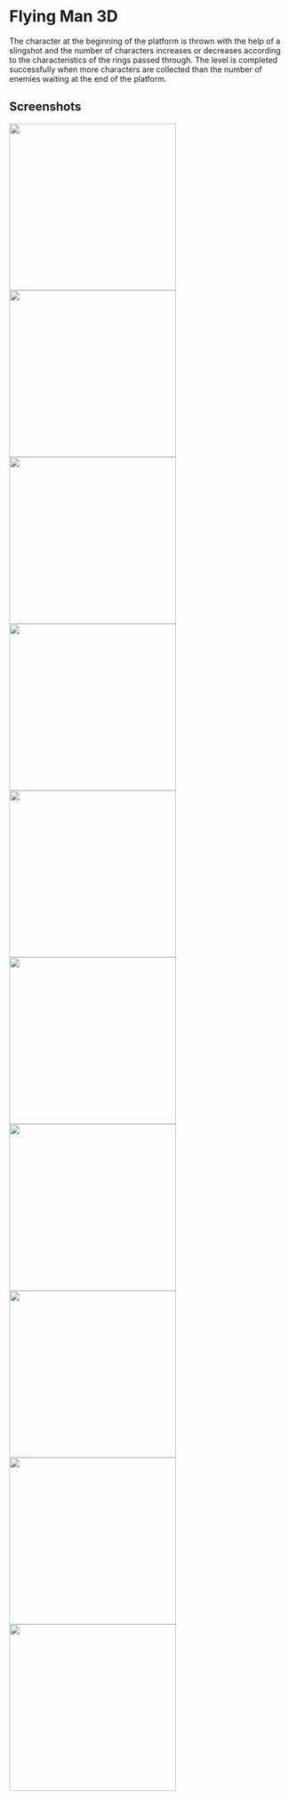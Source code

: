 # Flying Man 3D
The character at the beginning of the platform is thrown with the help of a slingshot and the number of characters increases or decreases according to the characteristics of the rings passed through. The level is completed successfully when more characters are collected than the number of enemies waiting at the end of the platform.
## Screenshots

<img src="https://user-images.githubusercontent.com/55920002/139055005-4716b951-57cb-4b1e-bd16-f252c8651ab7.jpg" width="300"/>
<img src="https://user-images.githubusercontent.com/55920002/139055013-e8dcfbef-abc3-4cb2-8ec2-481e553a214a.jpg" width="300"/>
<img src="https://user-images.githubusercontent.com/55920002/139055017-42d41e0f-1b46-48f3-9935-36ac5f7ef087.jpg" width="300"/>
<img src="https://user-images.githubusercontent.com/55920002/139055019-2967ad18-1ccf-4516-8078-3ec7f1f3063c.jpg" width="300"/>
<img src="https://user-images.githubusercontent.com/55920002/139055022-6ae30803-bf79-4b18-aef9-9522b5f82362.jpg" width="300"/>
<img src="https://user-images.githubusercontent.com/55920002/139055027-6ccd6485-adae-4214-9201-74314c1dbd7f.jpg" width="300"/>
<img src="https://user-images.githubusercontent.com/55920002/139055031-7eb6cda3-43b2-492e-866f-d9818c66ad24.jpg" width="300"/>
<img src="https://user-images.githubusercontent.com/55920002/139055035-7b3696f5-ba9c-4288-9fe6-2055dd8c0a34.jpg" width="300"/>
<img src="https://user-images.githubusercontent.com/55920002/139055038-16f720a7-e38d-414b-a913-6769aef3ec8d.jpg" width="300"/>
<img src="https://user-images.githubusercontent.com/55920002/139055002-3c9fa61a-de93-49df-b8ba-9fb29285d707.jpg" width="300"/>
